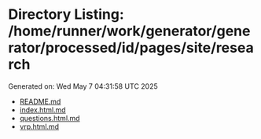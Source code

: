 # Directory Listing: /home/runner/work/generator/generator/processed/id/pages/site/research
Generated on: Wed May  7 04:31:58 UTC 2025

- [README.md](README.md)
- [index.html.md](index.html.md)
- [questions.html.md](questions.html.md)
- [vrp.html.md](vrp.html.md)
